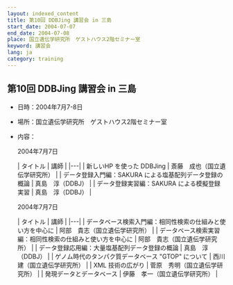 ```yaml
---
layout: indexed_content
title: 第10回 DDBJing 講習会 in 三島
start_date: 2004-07-07
end_date: 2004-07-08
place: 国立遺伝学研究所　ゲストハウス2階セミナー室
keyword: 講習会
lang: ja
category: training
---
```


## 第10回 DDBJing 講習会 in 三島  <a name="10"></a>

-   日時：2004年7月7-8日

-   場所：国立遺伝学研究所　ゲストハウス2階セミナー室

-   内容：

    2004年7月7日

    | タイトル | 講師 |
    |---|
    | 新しいHP を使った DDBJing | 斎藤　成也（国立遺伝学研究所） |
    | データ登録入門編：SAKURA による塩基配列データ登録の概論 | 真島　淳（DDBJ） |
    | データ登録実習編：SAKURA による模擬登録実習 | 真島　淳（DDBJ） |

    2004年7月7日

    | タイトル | 講師 |
    |---|
    | データベース検索入門編：相同性検索の仕組みと使い方を中心に | 阿部　貴志（国立遺伝学研究所） |
    | データベース検索実習編：相同性検索の仕組みと使い方を中心に | 阿部　貴志（国立遺伝学研究所） |
    | データ登録応用編：大量塩基配列データ登録の概論 | 真島　淳（DDBJ） |
    | ゲノム時代のタンパク質データベース "GTOP" について | 西川　建（国立遺伝学研究所）   |
    | XML 技術の広がり | 菅原　秀明（国立遺伝学研究所） |
    | 発現データとデータベース | 伊藤　孝一（国立遺伝学研究所） |
